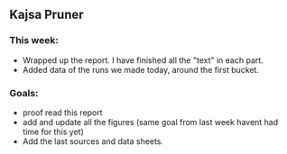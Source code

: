 ## Kajsa Pruner
### This week:
- Wrapped up the report. I have finished all the "text" in each part.
- Added data of the runs we made today, around the first bucket.

### Goals:
- proof read this report
- add and update all the figures (same goal from last week havent had time for this yet)
- Add the last sources and data sheets.
